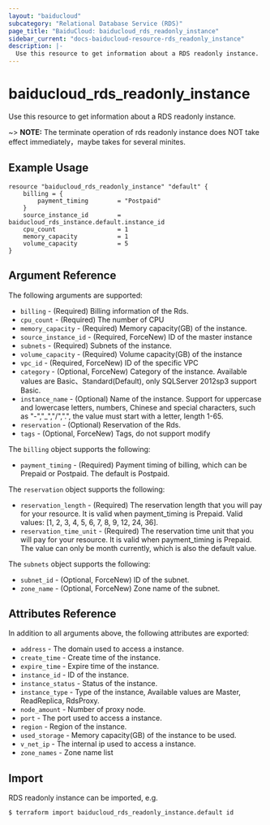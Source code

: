 ```yaml
---
layout: "baiducloud"
subcategory: "Relational Database Service (RDS)"
page_title: "BaiduCloud: baiducloud_rds_readonly_instance"
sidebar_current: "docs-baiducloud-resource-rds_readonly_instance"
description: |-
  Use this resource to get information about a RDS readonly instance.
---
```


# baiducloud_rds_readonly_instance

Use this resource to get information about a RDS readonly instance.

~> **NOTE:** The terminate operation of rds readonly instance does NOT take effect immediately，maybe takes for several minites.

## Example Usage

```hcl
resource "baiducloud_rds_readonly_instance" "default" {
    billing = {
        payment_timing        = "Postpaid"
    }
    source_instance_id        = baiducloud_rds_instance.default.instance_id
    cpu_count                 = 1
    memory_capacity           = 1
    volume_capacity           = 5
}
```

## Argument Reference

The following arguments are supported:

* `billing` - (Required) Billing information of the Rds.
* `cpu_count` - (Required) The number of CPU
* `memory_capacity` - (Required) Memory capacity(GB) of the instance.
* `source_instance_id` - (Required, ForceNew) ID of the master instance
* `subnets` - (Required) Subnets of the instance.
* `volume_capacity` - (Required) Volume capacity(GB) of the instance
* `vpc_id` - (Required, ForceNew) ID of the specific VPC
* `category` - (Optional, ForceNew) Category of the instance. Available values are Basic、Standard(Default), only SQLServer 2012sp3 support Basic.
* `instance_name` - (Optional) Name of the instance. Support for uppercase and lowercase letters, numbers, Chinese and special characters, such as "-","_","/",".", the value must start with a letter, length 1-65.
* `reservation` - (Optional) Reservation of the Rds.
* `tags` - (Optional, ForceNew) Tags, do not support modify

The `billing` object supports the following:

* `payment_timing` - (Required) Payment timing of billing, which can be Prepaid or Postpaid. The default is Postpaid.

The `reservation` object supports the following:

* `reservation_length` - (Required) The reservation length that you will pay for your resource. It is valid when payment_timing is Prepaid. Valid values: [1, 2, 3, 4, 5, 6, 7, 8, 9, 12, 24, 36].
* `reservation_time_unit` - (Required) The reservation time unit that you will pay for your resource. It is valid when payment_timing is Prepaid. The value can only be month currently, which is also the default value.

The `subnets` object supports the following:

* `subnet_id` - (Optional, ForceNew) ID of the subnet.
* `zone_name` - (Optional, ForceNew) Zone name of the subnet.

## Attributes Reference

In addition to all arguments above, the following attributes are exported:

* `address` - The domain used to access a instance.
* `create_time` - Create time of the instance.
* `expire_time` - Expire time of the instance.
* `instance_id` - ID of the instance.
* `instance_status` - Status of the instance.
* `instance_type` - Type of the instance,  Available values are Master, ReadReplica, RdsProxy.
* `node_amount` - Number of proxy node.
* `port` - The port used to access a instance.
* `region` - Region of the instance.
* `used_storage` - Memory capacity(GB) of the instance to be used.
* `v_net_ip` - The internal ip used to access a instance.
* `zone_names` - Zone name list


## Import

RDS readonly instance can be imported, e.g.

```hcl
$ terraform import baiducloud_rds_readonly_instance.default id
```


